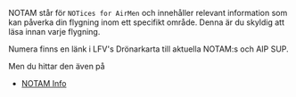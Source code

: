 NOTAM står för `NOTices for AirMen` och innehåller relevant information som kan påverka din flygning inom ett specifikt område. Denna är du skyldig att läsa innan varje flygning.

Numera finns en länk i LFV's Drönarkarta till aktuella NOTAM:s och AIP SUP.

Men du hittar den även på 

* [NOTAM Info](https://notaminfo.com/swedenmap)
